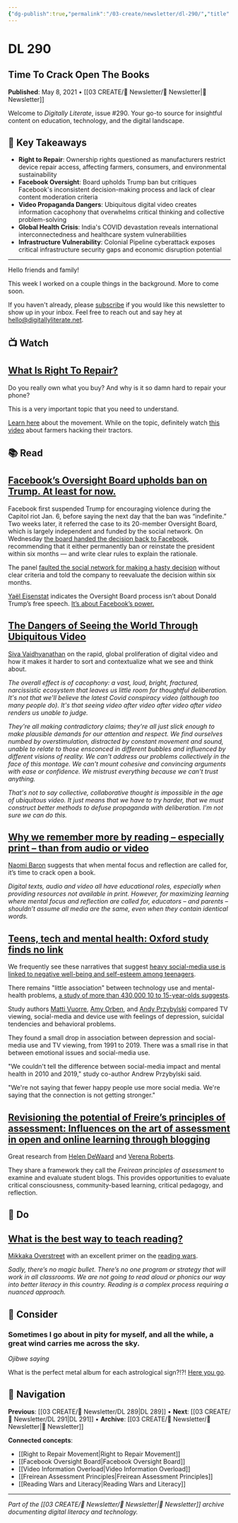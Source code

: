 ```yaml
---
{"dg-publish":true,"permalink":"/03-create/newsletter/dl-290/","title":"Time To Crack Open The Books","tags":["right-to-repair","facebook-oversight-board","video-propaganda","india-covid-crisis","colonial-pipeline-attack","book-reading"],"created":"2021-05-08","updated":"2025-07-30"}
---
```



# DL 290
## Time To Crack Open The Books

**Published**: May 8, 2021 • [[03 CREATE/📧 Newsletter/📧 Newsletter\|📧 Newsletter]]

Welcome to *Digitally Literate*, issue #290. Your go-to source for insightful content on education, technology, and the digital landscape.

## 🔖 Key Takeaways
- **Right to Repair**: Ownership rights questioned as manufacturers restrict device repair access, affecting farmers, consumers, and environmental sustainability
- **Facebook Oversight**: Board upholds Trump ban but critiques Facebook's inconsistent decision-making process and lack of clear content moderation criteria
- **Video Propaganda Dangers**: Ubiquitous digital video creates information cacophony that overwhelms critical thinking and collective problem-solving
- **Global Health Crisis**: India's COVID devastation reveals international interconnectedness and healthcare system vulnerabilities
- **Infrastructure Vulnerability**: Colonial Pipeline cyberattack exposes critical infrastructure security gaps and economic disruption potential

---

Hello friends and family!

This week I worked on a couple things in the background. More to come soon. 

If you haven't already, please [subscribe](https://digitallyliterate.net/subscribe/) if you would like this newsletter to show up in your inbox. Feel free to reach out and say hey at [hello@digitallyliterate.net](mailto:hello@digitallyliterate.net).

## 📺 Watch

## [What Is Right To Repair?](https://www.youtube.com/watch?v=RTbrXiIzUt4)

Do you really own what you buy? And why is it so damn hard to repair your phone?

This is a very important topic that you need to understand. 

[Learn here](https://www.repair.org/stand-up) about the movement. While on the topic, definitely watch [this video](https://www.youtube.com/watch?v=EPYy_g8NzmI) about farmers hacking their tractors. 

## 📚 Read

## [Facebook’s Oversight Board upholds ban on Trump. At least for now.](https://www.washingtonpost.com/technology/2021-05-05/facebook-trump-decision/)

Facebook first suspended Trump for encouraging violence during the Capitol riot Jan. 6, before saying the next day that the ban was “indefinite.” Two weeks later, it referred the case to its 20-member Oversight Board, which is largely independent and funded by the social network. On Wednesday [the board handed the decision back to Facebook](https://www.oversightboard.com/decision/FB-691QAMHJ), recommending that it either permanently ban or reinstate the president within six months — and write clear rules to explain the rationale.

The panel [faulted the social network for making a hasty decision](https://techpolicy.press/facebook-oversight-board-punts-ultimate-trump-decision-back-to-facebook/) without clear criteria and told the company to reevaluate the decision within six months.

[Yaël Eisenstat](https://www.yaeleisenstat.com/) indicates the Oversight Board process isn’t about Donald Trump’s free speech. [It’s about Facebook’s power.](https://www.thedailybeast.com/believe-me-mark-zuckerberg-isnt-going-to-police-himself) 

## [The Dangers of Seeing the World Through Ubiquitous Video](https://www.wired.com/story/dangers-ubiquitous-video-propaganda/)

[Siva Vaidhyanathan](https://twitter.com/SIVAVAID) on the rapid, global proliferation of digital video and how it makes it harder to sort and contextualize what we see and think about.

*The overall effect is of cacophony: a vast, loud, bright, fractured, narcissistic ecosystem that leaves us little room for thoughtful deliberation. It's not that we'll believe the latest Covid conspiracy video (although too many people do). It's that seeing video after video after video after video renders us unable to judge.* 

*They're all making contradictory claims; they're all just slick enough to make plausible demands for our attention and respect. We find ourselves numbed by overstimulation, distracted by constant movement and sound, unable to relate to those ensconced in different bubbles and influenced by different visions of reality. We can't address our problems collectively in the face of this montage. We can't mount cohesive and convincing arguments with ease or confidence. We mistrust everything because we can't trust anything.*

*That's not to say collective, collaborative thought is impossible in the age of ubiquitous video. It just means that we have to try harder, that we must construct better methods to defuse propaganda with deliberation. I'm not sure we can do this.*

## [Why we remember more by reading – especially print – than from audio or video](https://theconversation.com/why-we-remember-more-by-reading-especially-print-than-from-audio-or-video-159522)

[Naomi Baron](https://en.wikipedia.org/wiki/Naomi_Baron) suggests that when mental focus and reflection are called for, it’s time to crack open a book. 

*Digital texts, audio and video all have educational roles, especially when providing resources not available in print. However, for maximizing learning where mental focus and reflection are called for, educators – and parents – shouldn’t assume all media are the same, even when they contain identical words.*

## [Teens, tech and mental health: Oxford study finds no link](https://www.bbc.com/news/technology-56970368)

We frequently see these narratives that suggest [heavy social-media use is linked to negative well-being and self-esteem among teenagers](https://www.bbc.com/news/technology-55826238).

There remains "little association" between technology use and mental-health problems, [a study of more than 430,000 10 to 15-year-olds suggests](https://journals.sagepub.com/doi/full/10.1177/2167702621994549).

Study authors [Matti Vuorre](https://vuorre.netlify.app/), [Amy Orben](https://www.amyorben.com/), and [Andy Przybylski](https://www.przybylski.xyz/) compared TV viewing, social-media and device use with feelings of depression, suicidal tendencies and behavioral problems.

They found a small drop in association between depression and social-media use and TV viewing, from 1991 to 2019. There was a small rise in that between emotional issues and social-media use.

"We couldn't tell the difference between social-media impact and mental health in 2010 and 2019," study co-author Andrew Przybylski said.

"We're not saying that fewer happy people use more social media. We're saying that the connection is not getting stronger."

## [Revisioning the potential of Freire’s principles of assessment: Influences on the art of assessment in open and online learning through blogging](https://www.tandfonline.com/doi/abs/10.1080/01587919.2021.1910494?journalCode=cdie20#.YJAQAjr68_o.twitter)

Great research from [Helen DeWaard](https://www.hjdewaard.com/) and [Verena Roberts](http://verenaroberts.ucalgaryblogs.ca/). 

They share a framework they call the *Freirean principles of assessment* to examine and evaluate student blogs. This provides opportunities to evaluate critical consciousness, community-based learning, critical pedagogy, and reflection. 

## 🔨 Do

## [What is the best way to teach reading?](https://bookriot.com/the-best-way-to-teach-reading/)

[Mikkaka Overstreet](https://www.drmikkaka.com/) with an excellent primer on the [reading wars](https://www.theatlantic.com/magazine/archive/1997/11/the-reading-wars/376990/). 

*Sadly, there’s no magic bullet. There’s no one program or strategy that will work in all classrooms. We are not going to read aloud or phonics our way into better literacy in this country. Reading is a complex process requiring a nuanced approach.* 

## 🤔 Consider

### Sometimes I go about in pity for myself, and all the while, a great wind carries me across the sky.

*Ojibwe saying*

What is the perfect metal album for each astrological sign?!?! [Here you go](https://loudwire.com/rock-metal-album-match-astrology-zodiac-signs/).

## 🔗 Navigation

**Previous**: [[03 CREATE/📧 Newsletter/DL 289\|DL 289]] • **Next**: [[03 CREATE/📧 Newsletter/DL 291\|DL 291]] • **Archive**: [[03 CREATE/📧 Newsletter/📧 Newsletter\|📧 Newsletter]]

**Connected concepts**:
- [[Right to Repair Movement\|Right to Repair Movement]]
- [[Facebook Oversight Board\|Facebook Oversight Board]]
- [[Video Information Overload\|Video Information Overload]]
- [[Freirean Assessment Principles\|Freirean Assessment Principles]]
- [[Reading Wars and Literacy\|Reading Wars and Literacy]]

---

*Part of the [[03 CREATE/📧 Newsletter/📧 Newsletter\|📧 Newsletter]] archive documenting digital literacy and technology.*